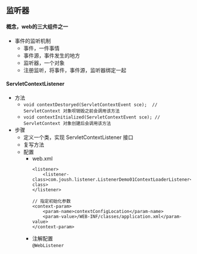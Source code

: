 ## 监听器
#### 概念，web的三大组件之一
* 事件的监听机制
    - 事件，一件事情
    - 事件源，事件发生的地方
    - 监听器，一个对象
    - 注册监听，将事件，事件源，监听器绑定一起
#### ServletContextListener
* 方法
    - `void contextDestoryed(ServletContextEvent sce);  // ServletContext 对象呗销毁之前会调用该方法`
    - `void contextInitialized(ServletContextEvent sce); // ServletContext 对象创建后会调用该方法`
* 步骤
    - 定义一个类，实现 ServletContextListener 接口
    - 复写方法
    - 配置
        - web.xml
            ```
            <listener>
                <listener-class>com.joush.listener.ListenerDemo01ContextLoaderListener</listener-class>
            </listener>
           
            // 指定初始化参数
            <context-param>
                <param-name>contextConfigLocation</param-name>
                <param-value>/WEB-INF/classes/application.xml</param-value>
            </context-param>
            ```
        - 注解配置  
            `@WebListener`
            